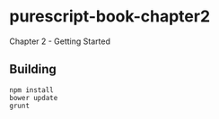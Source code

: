# purescript-book-chapter2

Chapter 2 - Getting Started

## Building

```
npm install
bower update
grunt
```
